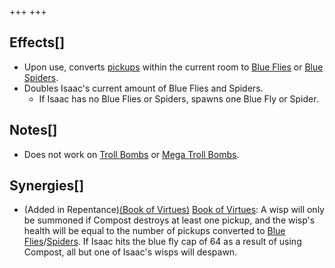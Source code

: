+++
+++

Effects[]
---------


* Upon use, converts [pickups](/wiki/Pickup "Pickup") within the current room to [Blue Flies](/wiki/Blue_Fly "Blue Fly") or [Blue Spiders](/wiki/Blue_Spider "Blue Spider").
* Doubles Isaac's current amount of Blue Flies and Spiders.
	+ If Isaac has no Blue Flies or Spiders, spawns one Blue Fly or Spider.


Notes[]
-------


* Does not work on [Troll Bombs](/wiki/Troll_Bomb "Troll Bomb") or [Mega Troll Bombs](/wiki/Mega_Troll_Bomb "Mega Troll Bomb").


Synergies[]
-----------


* (Added in Repentance)[(Book of Virtues)](/wiki/Book_of_Virtues "Book of Virtues") [Book of Virtues](/wiki/Book_of_Virtues "Book of Virtues"): A wisp will only be summoned if Compost destroys at least one pickup, and the wisp's health will be equal to the number of pickups converted to [Blue Flies](/wiki/Familiar#Blue_Flies "Familiar")/[Spiders](/wiki/Familiar#Blue_Spiders "Familiar"). If Isaac hits the blue fly cap of 64 as a result of using Compost, all but one of Isaac's wisps will despawn.


